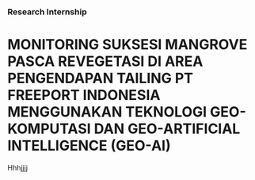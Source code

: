 ### Research Internship
# MONITORING SUKSESI MANGROVE PASCA REVEGETASI DI AREA PENGENDAPAN TAILING PT FREEPORT INDONESIA MENGGUNAKAN TEKNOLOGI GEO-KOMPUTASI DAN GEO-ARTIFICIAL INTELLIGENCE (GEO-AI)
Hhhjjjj



